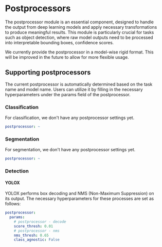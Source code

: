 # Postprocessors

The postprocessor module is an essential component, designed to handle the output from deep learning models and apply necessary transformations to produce meaningful results. This module is particularly crucial for tasks such as object detection, where raw model outputs need to be processed into interpretable bounding boxes, confidence scores.

We currently provide the postprocessor in a model-wise rigid format. This will be improved in the future to allow for more flexible usage.

## Supporting postprocessors

The current postprocessor is automatically determined based on the task name and model name. Users can utilize it by filling in the necessary hyperparameters under the params field of the postprocessor.

### Classification

For classification, we don't have any postprocessor settings yet.

```yaml
postprocessor: ~
```

### Segmentation

For segmentation, we don't have any postprocessor settings yet.

```yaml
postprocessor: ~
```

### Detection

#### YOLOX

YOLOX performs box decoding and NMS (Non-Maximum Suppression) on its output. The necessary hyperparameters for these processes are set as follows:

```yaml
postprocessor: 
  params: 
    # postprocessor - decode
    score_thresh: 0.01
    # postprocessor - nms
    nms_thresh: 0.65
    class_agnostic: False
```
